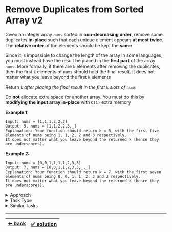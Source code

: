 # Remove Duplicates from Sorted Array v2

Given an integer array `nums` sorted in __non-decreasing order__, remove some duplicates __in-place__ such that each unique element appears __at most twice__. The __relative order__ of the elements should be kept the __same__

Since it is impossible to change the length of the array in some languages, you must instead have the result be placed in the __first part__ of the array `nums`. More formally, if there are `k` elements after removing the duplicates, then the first `k` elements of `nums` should hold the final result. It does not matter what you leave beyond the first `k` elements

Return `k` _after placing the final result in the first_ `k` _slots of_ `nums`

Do __not__ allocate extra space for another array. You must do this by __modifying the input array in-place__ with `O(1)` extra memory

__Example 1:__

```
Input: nums = [1,1,1,2,2,3]
Output: 5, nums = [1,1,2,2,3,_]
Explanation: Your function should return k = 5, with the first five elements of nums being 1, 1, 2, 2 and 3 respectively.
It does not matter what you leave beyond the returned k (hence they are underscores).
```

__Example 2:__

```
Input: nums = [0,0,1,1,1,1,2,3,3]
Output: 7, nums = [0,0,1,1,2,3,3,_,_]
Explanation: Your function should return k = 7, with the first seven elements of nums being 0, 0, 1, 1, 2, 3 and 3 respectively.
It does not matter what you leave beyond the returned k (hence they are underscores).
```

<details>

<summary>Approach</summary>

- `Overwrite elements of one or more arrays`
  - `The first pointer goes through the array and upon some condition does two things at once: overwrites the value at the second pointer and increments the second pointer`

</details>

<details>

<summary>Task Type</summary>

It is a "In-Place Swap and Overwrite" Task Type. In order to solve the Task you should apply the Approach "Overwrite elements of one or more arrays". The first pointer goes through the array and upon some condition does two things at once: overwrites the value at the second pointer and increments the second pointer

This is an in-place algorithm just like we have seen in [that task](../sort-letters-two-arrays/task.md) except instead of swapping the elements we are going to be _overwriting_ the elements of the array with new values

So in other words it is the same algorithm type as [that task](../sort-letters-two-arrays/task.md) except in this task we can see its counterpart type where we are overwriting elements of an array instead of swapping elements of an array

There are only two types of in-place algorithms: swapping and overwriting. Here is a quote from Wikipedia to prove my point:

"""

_In computer science, an in-place algorithm is an algorithm which transforms input using no auxiliary data structure. However, a small amount of extra storage space is allowed for auxiliary variables. The input is usually overwritten by the output as the algorithm executes. An in-place algorithm updates its input sequence only through replacement or swapping of elements. An algorithm which is not in-place is sometimes called not-in-place or out-of-place._

"""

</details>

<details>

<summary>Similar Tasks</summary>

- [Move Zeroes](../move-zeroes/task.md)

</details>

---

| [:arrow_left: back](../task-type.md) | [:white_check_mark: solution](./solution.js) |
| :---: | :---: |
